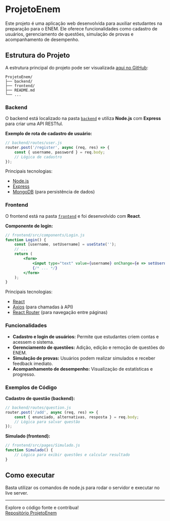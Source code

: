 # ProjetoEnem

Este projeto é uma aplicação web desenvolvida para auxiliar estudantes na preparação para o ENEM. Ele oferece funcionalidades como cadastro de usuários, gerenciamento de questões, simulação de provas e acompanhamento de desempenho.

## Estrutura do Projeto

A estrutura principal do projeto pode ser visualizada [aqui no GitHub](https://github.com/ant762/ProjetoEnem/tree/main/backend):

```
ProjetoEnem/
├── backend/
├── frontend/
├── README.md
└── ...
```

### Backend

O backend está localizado na pasta [`backend`](https://github.com/ant762/ProjetoEnem/tree/main/ProjetoEnem/backend) e utiliza **Node.js** com **Express** para criar uma API RESTful.

**Exemplo de rota de cadastro de usuário:**
```js
// backend/routes/user.js
router.post('/register', async (req, res) => {
    const { username, password } = req.body;
    // Lógica de cadastro
});
```

Principais tecnologias:
- [Node.js](https://nodejs.org/)
- [Express](https://expressjs.com/)
- [MongoDB](https://www.mongodb.com/) (para persistência de dados)

### Frontend

O frontend está na pasta [`frontend`](https://github.com/ant762/ProjetoEnem/tree/main/ProjetoEnem/frontend) e foi desenvolvido com **React**.

**Componente de login:**
```jsx
// frontend/src/components/Login.js
function Login() {
    const [username, setUsername] = useState('');
    // ...
    return (
        <form>
            <input type="text" value={username} onChange={e => setUsername(e.target.value)} />
            {/* ... */}
        </form>
    );
}
```

Principais tecnologias:
- [React](https://react.dev/)
- [Axios](https://axios-http.com/) (para chamadas à API)
- [React Router](https://reactrouter.com/) (para navegação entre páginas)

### Funcionalidades

- **Cadastro e login de usuários:** Permite que estudantes criem contas e acessem o sistema.
- **Gerenciamento de questões:** Adição, edição e remoção de questões do ENEM.
- **Simulação de provas:** Usuários podem realizar simulados e receber feedback imediato.
- **Acompanhamento de desempenho:** Visualização de estatísticas e progresso.

### Exemplos de Código

**Cadastro de questão (backend):**
```js
// backend/routes/question.js
router.post('/add', async (req, res) => {
    const { enunciado, alternativas, resposta } = req.body;
    // Lógica para salvar questão
});
```

**Simulado (frontend):**
```jsx
// frontend/src/pages/Simulado.js
function Simulado() {
    // Lógica para exibir questões e calcular resultado
}
```

## Como executar

Basta utilizar os comandos de node.js para rodar o servidor e executar no live server.

---

Explore o código fonte e contribua!  
[Repositório ProjetoEnem](https://github.com/ant762/ProjetoEnem)